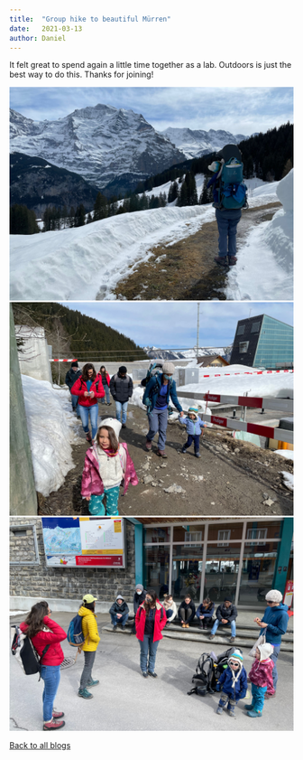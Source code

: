 ```yaml
---
title:  "Group hike to beautiful Mürren"
date:   2021-03-13
author: Daniel
---
```


It felt great to spend again a little time together as a lab. Outdoors is just the best way to do this. Thanks for joining!

<div class="layout-blog" markdown="1">
<body>

<script src="https://cdn.jsdelivr.net/npm/jquery@3.5.1/dist/jquery.min.js"></script>
<link rel="stylesheet" href="https://cdn.jsdelivr.net/gh/fancyapps/fancybox@3.5.7/dist/jquery.fancybox.min.css" />
<script src="https://cdn.jsdelivr.net/gh/fancyapps/fancybox@3.5.7/dist/jquery.fancybox.min.js"></script>

<a href="/images/blog/blog_2021-03-13/1.jpeg" data-fancybox="gallery" data-caption="Beautiful Jungfrau in front">
	<img src="/images/blog/blog_2021-03-13/1.jpeg" alt="" />
</a>

<a href="/images/blog/blog_2021-03-13/2.jpeg" data-fancybox="gallery" data-caption="Getting started">
	<img src="/images/blog/blog_2021-03-13/2.jpeg" alt="" />
</a>

<a href="/images/blog/blog_2021-03-13/3.jpeg" data-fancybox="gallery" data-caption="After a pleasant short hike, we've arrived in Mürren">
	<img src="/images/blog/blog_2021-03-13/3.jpeg" alt="" />
</a>

</body>
</div>

[Back to all blogs](/blog/)
